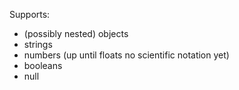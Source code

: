 Supports:
- (possibly nested) objects
- strings
- numbers (up until floats no scientific notation yet)
- booleans
- null
